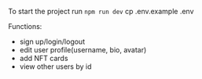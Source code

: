To start the project run `npm run dev`
cp .env.example .env

Functions:
+ sign up/login/logout
+ edit user profile(username, bio, avatar)
+ add NFT cards
+ view other users by id